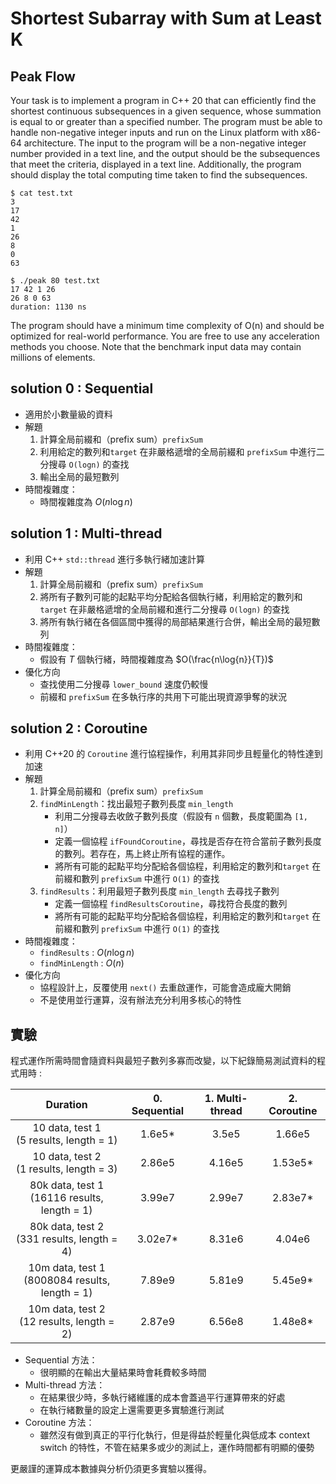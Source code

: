# Shortest Subarray with Sum at Least K

## Peak Flow
Your task is to implement a program in C++ 20 that can efficiently find the shortest continuous subsequences in a given sequence, whose summation is equal to or greater than a specified number. The program must be able to handle non-negative integer inputs and run on the Linux platform with x86-64 architecture.
The input to the program will be a non-negative integer number provided in a text line, and the output should be the subsequences that meet the criteria, displayed in a text line. Additionally, the program should display the total computing time taken to find the subsequences.

```shell
$ cat test.txt
3
17
42
1
26
8
0
63

$ ./peak 80 test.txt
17 42 1 26
26 8 0 63
duration: 1130 ns
```

The program should have a minimum time complexity of O(n) and should be optimized for real-world performance. You are free to use any acceleration methods you choose. Note that the benchmark input data may contain millions of elements.

## solution 0 : Sequential
- 適用於小數量級的資料
- 解題
    1. 計算全局前綴和（prefix sum）`prefixSum`
    2. 利用給定的數列和`target` 在非嚴格遞增的全局前綴和 `prefixSum` 中進行二分搜尋 `O(logn)` 的查找
    3. 輸出全局的最短數列
- 時間複雜度：
    - 時間複雜度為 $O(n\log{n})$

## solution 1 : Multi-thread
- 利用 C++ `std::thread` 進行多執行緒加速計算
- 解題
    1. 計算全局前綴和（prefix sum）`prefixSum`
    2. 將所有子數列可能的起點平均分配給各個執行緒，利用給定的數列和`target` 在非嚴格遞增的全局前綴和進行二分搜尋 `O(logn)` 的查找
    3. 將所有執行緒在各個區間中獲得的局部結果進行合併，輸出全局的最短數列
- 時間複雜度：
    - 假設有 $T$ 個執行緒，時間複雜度為 $O(\frac{n\log{n}}{T})$
- 優化方向
    - 查找使用二分搜尋 `lower_bound` 速度仍較慢
    - 前綴和 `prefixSum` 在多執行序的共用下可能出現資源爭奪的狀況
## solution 2 : Coroutine
- 利用 C++20 的 `Coroutine` 進行協程操作，利用其非同步且輕量化的特性達到加速
- 解題
    1. 計算全局前綴和（prefix sum）`prefixSum`
    2. `findMinLength`：找出最短子數列長度 `min_length`
        - 利用二分搜尋去收斂子數列長度（假設有 `n` 個數，長度範圍為 `[1, n]`）
        - 定義一個協程 `ifFoundCoroutine`，尋找是否存在符合當前子數列長度的數列。若存在，馬上終止所有協程的運作。
        - 將所有可能的起點平均分配給各個協程，利用給定的數列和`target` 在前綴和數列 `prefixSum` 中進行 `O(1)` 的查找
    3. `findResults`：利用最短子數列長度 `min_length` 去尋找子數列
        - 定義一個協程 `findResultsCoroutine`，尋找符合長度的數列
        - 將所有可能的起點平均分配給各個協程，利用給定的數列和`target` 在前綴和數列 `prefixSum` 中進行 `O(1)` 的查找
- 時間複雜度：
    - `findResults` : $O(n\log{n})$
    - `findMinLength` : $O(n)$
- 優化方向
    - 協程設計上，反覆使用 `next()` 去重啟運作，可能會造成龐大開銷
    - 不是使用並行運算，沒有辦法充分利用多核心的特性

## 實驗
程式運作所需時間會隨資料與最短子數列多寡而改變，以下紀錄簡易測試資料的程式用時 : 


|                      Duration                      | 0. Sequential | 1. Multi-thread | 2. Coroutine |
|:--------------------------------------------------:|:-------------:|:---------------:|:------------:|
|    10 data, test 1 <br>(5 results, length = 1)     |    1.6e5*     |      3.5e5      |    1.66e5    |
|    10 data, test 2 <br>(1 results, length = 3)     |    2.86e5     |     4.16e5      |   1.53e5*    |
|  80k data, test 1 <br>(16116 results, length = 1)  |    3.99e7     |     2.99e7      |   2.83e7*    |
|   80k data, test 2 <br>(331 results, length = 4)   |    3.02e7*    |     8.31e6      |    4.04e6    |
| 10m data, test 1 <br>(8008084 results, length = 1) |    7.89e9     |     5.81e9      |   5.45e9*    |
|   10m data, test 2 <br>(12 results, length = 2)    |    2.87e9     |     6.56e8      |   1.48e8*    |

- Sequential 方法：
    - 很明顯的在輸出大量結果時會耗費較多時間
- Multi-thread 方法：
    - 在結果很少時，多執行緒維護的成本會蓋過平行運算帶來的好處
    - 在執行緒數量的設定上還需要更多實驗進行測試
- Coroutine 方法：
    - 雖然沒有做到真正的平行化執行，但是得益於輕量化與低成本 context switch 的特性，不管在結果多或少的測試上，運作時間都有明顯的優勢

更嚴謹的運算成本數據與分析仍須更多實驗以獲得。
